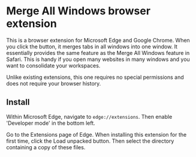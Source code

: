# Merge All Windows browser extension

This is a browser extension for Microsoft Edge and Google Chrome. 
When you click the button, it merges tabs in all windows into one window.
It essentially provides the same feature as the Merge All Windows feature in Safari.
This is handy if you open many websites in many windows and you want
to consolidate your workspaces.

Unlike existing extensions,
this one requires no special permissions and does not require your browser history.

## Install

Within Microsoft Edge, navigate to `edge://extensions`. 
Then enable 'Developer mode' in the bottom left.

Go to the Extensions page of Edge.
When installing this extension for the first time, click the Load unpacked button. 
Then select the directory containing a copy of these files.
